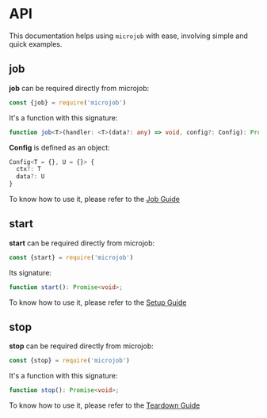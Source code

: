 # API
This documentation helps using `microjob` with ease, involving simple and quick examples.

## job
**job** can be required directly from microjob:

```js
const {job} = require('microjob')
```

It's a function with this signature:

```ts
function job<T>(handler: <T>(data?: any) => void, config?: Config): Promise<T>;
```

**Config** is defined as an object:

```ts
Config<T = {}, U = {}> {
  ctx?: T
  data?: U
}
```

To know how to use it, please refer to the [Job Guide](GUIDE.md#sync-job)

## start
**start** can be required directly from microjob:

```js
const {start} = require('microjob')
```

Its signature:

```ts
function start(): Promise<void>;
```

To know how to use it, please refer to the [Setup Guide](GUIDE.md#setup)

## stop
**stop** can be required directly from microjob:

```js
const {stop} = require('microjob')
```

It's a function with this signature:

```ts
function stop(): Promise<void>;
```

To know how to use it, please refer to the [Teardown Guide](GUIDE.md#forceful-shutdown)

